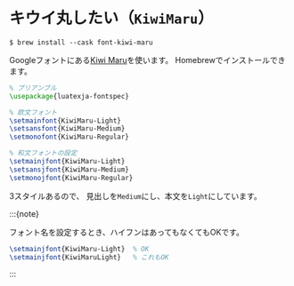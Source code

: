 # キウイ丸したい（`KiwiMaru`）

```console
$ brew install --cask font-kiwi-maru
```

Googleフォントにある[Kiwi Maru](https://fonts.google.com/specimen/Kiwi+Maru)を使います。
Homebrewでインストールできます。

```latex
% プリアンブル
\usepackage{luatexja-fontspec}

% 欧文フォント
\setmainfont{KiwiMaru-Light}
\setsansfont{KiwiMaru-Medium}
\setmonofont{KiwiMaru-Regular}

% 和文フォントの設定
\setmainjfont{KiwiMaru-Light}
\setsansjfont{KiwiMaru-Medium}
\setmonojfont{KiwiMaru-Regular}
```

3スタイルあるので、
見出しを`Medium`にし、本文を`Light`にしています。

:::{note}

フォント名を設定するとき、ハイフンはあってもなくてもOKです。

```latex
\setmainjfont{KiwiMaru-Light}  % OK
\setmainjfont{KiwiMaruLight}   % これもOK
```

:::
